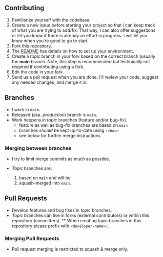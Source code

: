 ## Contributing

1. Familiarize yourself with the codebase.
1. Create a new issue before starting your project so that I can keep track of
   what you are trying to add/fix. That way, I can also offer suggestions or
   let you know if there is already an effort in progress. I will let you know when you're good to go to start.
1. Fork this repository.
1. The [README](README.md) has details on how to set up your environment.
1. Create a _topic_ branch in your fork based on the correct branch (usually the **main** branch. Note, this step is recommended but technically not required if contributing using a fork.
1. Edit the code in your fork.
1. Send us a pull request when you are done. I'll review your code, suggest any
   needed changes, and merge it in.

## Branches

-   I work in `main`.
-   Released (aka. _production_) branch is `main`.
-   Work happens in _topic_ branches (feature and/or bug-fix).
    -   feature as well as bug-fix branches are based on `main`
    -   branches _should_ be kept up-to-date using `rebase`
    -   see below for further merge instructions

### Merging between branches

-   I try to limit merge commits as much as possible.

-   _Topic_ branches are:

    1. based on `main` and will be
    1. squash-merged into `main`.

## Pull Requests

-   Develop features and bug fixes in _topic_ branches.
-   _Topic_ branches can live in forks (external contributors) or within this repository (committers).
    \*\* When creating _topic_ branches in this repository please prefix with `<developer-name>/`.

### Merging Pull Requests

-   Pull request merging is restricted to squash & merge only.
